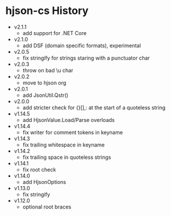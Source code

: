 # hjson-cs History

- v2.1.1
  - add support for .NET Core
- v2.1.0
  - add DSF (domain specific formats), experimental
- v2.0.5
  - fix stringify for strings staring with a punctuator char
- v2.0.3
  - throw on bad \u char
- v2.0.2
  - move to hjson org
- v2.0.1
  - add JsonUtil.Qstr()
- v2.0.0
  - add stricter check for {}[],: at the start of a quoteless string
- v1.14.5
  - add HjsonValue.Load/Parse overloads
- v1.14.4
  - fix writer for comment tokens in keyname
- v1.14.3
  - fix trailing whitespace in keyname
- v1.14.2
  - fix trailing space in quoteless strings
- v1.14.1
  - fix root check
- v1.14.0
  - add HjsonOptions
- v1.13.0
  - fix stringify
- v1.12.0
  - optional root braces